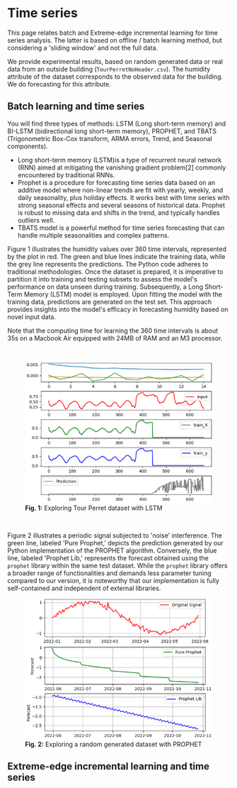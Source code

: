 # Time series

This page relates batch and Extreme-edge incremental learning for time series analysis. The latter is based on offline / batch learning method, but considering a 'sliding window' and not the full data.

We provide experimental results, based on random generated data or real data from an outside building (`TourPerretNoHeader.csv`). The humidity attribute of the dataset corresponds to the observed data for the building. We do forecasting for this attribute.

## Batch learning and time series

You will find three types of methods: LSTM (Long short-term memory) and BI-LSTM (bidirectional long short-term memory), PROPHET, and TBATS (Trigonometric Box-Cox transform, ARMA errors, Trend, and Seasonal components). 

- Long short-term memory (LSTM)is a type of recurrent neural network (RNN) aimed at mitigating the vanishing gradient problem[2] commonly encountered by traditional RNNs.
- Prophet is a procedure for forecasting time series data based on an additive model where non-linear trends are fit with yearly, weekly, and daily seasonality, plus holiday effects. It works best with time series with strong seasonal effects and several seasons of historical data. Prophet is robust to missing data and shifts in the trend, and typically handles outliers well.
- TBATS model is a powerful method for time series forecasting that can handle multiple seasonalities and complex patterns.

Figure 1 illustrates the humidity values over 360 time intervals, represented by the plot in red. The green and blue lines indicate the training data, while the grey line represents the predictions. The Python code adheres to traditional methodologies. Once the dataset is prepared, it is imperative to partition it into training and testing subsets to assess the model's performance on data unseen during training. Subsequently, a Long Short-Term Memory (LSTM) model is employed. Upon fitting the model with the training data, predictions are generated on the test set. This approach provides insights into the model's efficacy in forecasting humidity based on novel input data.

Note that the computing time for learning the 360 time intervals is about 35s on a Macbook Air equipped with 24MB of RAM and an M3 processor.

<br>

<figure>
  <img src="Images/LSTM.png" alt="My image caption">
  <figcaption><b>Fig. 1:</b> Exploring Tour Perret dataset with LSTM</figcaption>
</figure>

<br>
  
Figure 2 illustrates a periodic signal subjected to 'noise' interference. The green line, labeled 'Pure Prophet,' depicts the prediction generated by our Python implementation of the PROPHET algorithm. Conversely, the blue line, labeled 'Prophet Lib,' represents the forecast obtained using the `prophet` library within the same test dataset. While the `prophet` library offers a broader range of functionalities and demands less parameter tuning compared to our version, it is noteworthy that our implementation is fully self-contained and independent of external libraries.

<figure>
  <img src="Images/PROPHET.png" alt="My image caption">
  <figcaption><b>Fig. 2:</b> Exploring a random generated dataset with PROPHET</figcaption>
</figure>


## Extreme-edge incremental learning and time series
